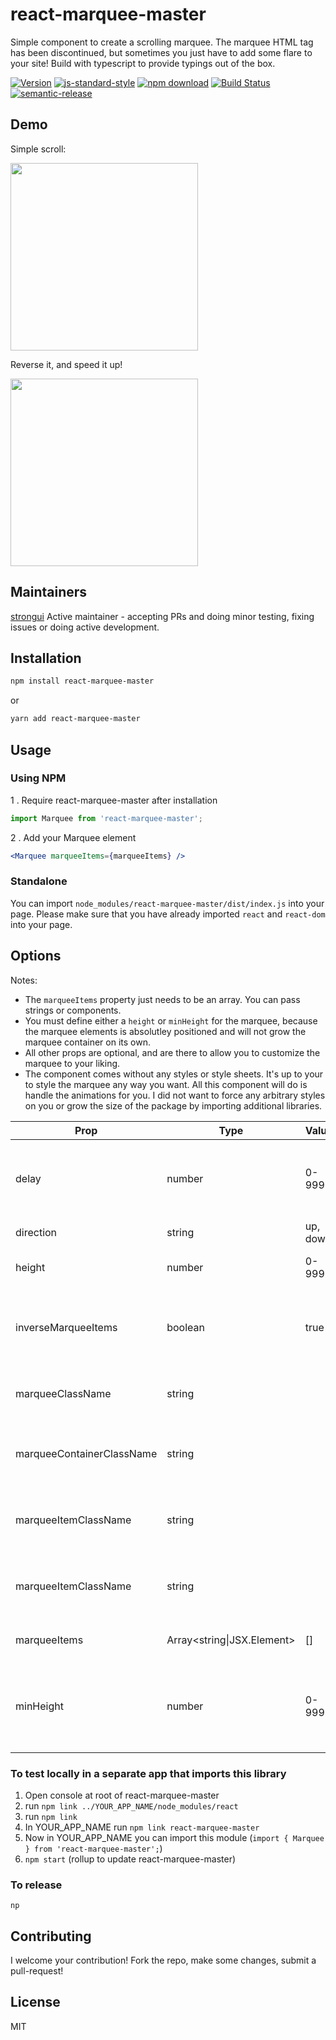 # react-marquee-master

Simple component to create a scrolling marquee. The marquee HTML tag has been discontinued, but
sometimes you just have to add some flare to your site! Build with typescript to provide typings out
of the box.

[![Version](http://img.shields.io/npm/v/react-marquee-master.svg)](https://www.npmjs.org/package/react-marquee-master)
[![js-standard-style](https://img.shields.io/badge/code%20style-standard-brightgreen.svg?style=flat)](https://github.com/feross/standard)
[![npm download][download-image]][download-url]
[![Build Status](https://travis-ci.org/wwayne/react-marquee-master.svg?branch=master)](https://travis-ci.org/wwayne/react-marquee-master)
[![semantic-release](https://img.shields.io/badge/%20%20%F0%9F%93%A6%F0%9F%9A%80-semantic--release-e10079.svg)](https://github.com/semantic-release/semantic-release)

[download-image]: https://img.shields.io/npm/dm/react-marquee-master.svg?style=flat-square
[download-url]: https://npmjs.org/package/react-marquee-master

## Demo

Simple scroll:

<!-- markdownlint-disable MD033 -->
<img src="/docs/images/sample.gif" width="300">
<!-- markdownlint-enable MD033 -->

Reverse it, and speed it up!

<!-- markdownlint-disable MD033 -->
<img src="/docs/images/sample-2.gif" width="300">
<!-- markdownlint-enable MD033 -->

## Maintainers

[strongui](https://github.com/strongui) Active maintainer - accepting PRs and doing minor testing,
fixing issues or doing active development.

## Installation

```sh
npm install react-marquee-master
```

or

```sh
yarn add react-marquee-master
```

## Usage

### Using NPM

1 . Require react-marquee-master after installation

```js
import Marquee from 'react-marquee-master';
```

2 . Add your Marquee element

```jsx
<Marquee marqueeItems={marqueeItems} />
```

### Standalone

You can import `node_modules/react-marquee-master/dist/index.js` into your page. Please make sure
that you have already imported `react` and `react-dom` into your page.

## Options

Notes:

- The `marqueeItems` property just needs to be an array. You can pass strings or components.
- You must define either a `height` or `minHeight` for the marquee, because the marquee elements is
  absolutley positioned and will not grow the marquee container on its own.
- All other props are optional, and are there to allow you to customize the marquee to your liking.
- The component comes without any styles or style sheets. It's up to your to style the marquee any
  way you want. All this component will do is handle the animations for you. I did not want to force
  any arbitrary styles on you or grow the size of the package by importing additional libraries.

| Prop                      | Type                       | Values   | Default | Description                                                    |
| ------------------------- | -------------------------- | -------- | ------- | -------------------------------------------------------------- |
| delay                     | number                     | 0-99999  | 40      | Delay of the animation. Lower number speeds up the scroll.     |
| direction                 | string                     | up, down | up      | Direction of the scroll.                                       |
| height                    | number                     | 0-99999  |         | The fixed height of the marquee                                |
| inverseMarqueeItems       | boolean                    | true     | false   | Reverse the marquee array. Useful when scrolling down.         |
| marqueeClassName          | string                     |          |         | Class to apply to marquee element.                             |
| marqueeContainerClassName | string                     |          |         | Class to apply to marquee container element.                   |
| marqueeItemClassName      | string                     |          |         | Class to apply to each marquee element.                        |
| marqueeItemClassName      | string                     |          |         | Class to apply to each marquee element.                        |
| marqueeItems              | Array<string\|JSX.Element> | []       | []      | The text / Components to display.                              |
| minHeight                 | number                     | 0-99999  |         | More dynamic sizing option with a minimum size that will grow. |

### To test locally in a separate app that imports this library

1. Open console at root of react-marquee-master
2. run `npm link ../YOUR_APP_NAME/node_modules/react`
3. run `npm link`
4. In YOUR_APP_NAME run `npm link react-marquee-master`
5. Now in YOUR_APP_NAME you can import this module
   (`import { Marquee } from 'react-marquee-master';`)
6. `npm start` (rollup to update react-marquee-master)

### To release

`np`

## Contributing

I welcome your contribution! Fork the repo, make some changes, submit a pull-request!

## License

MIT
